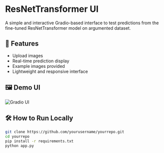 # ResNetTransformer UI

A simple and interactive Gradio-based interface to test predictions from the fine-tuned ResNetTransformer model on argumented dataset.

## 🚀 Features

- Upload images
- Real-time prediction display
- Example images provided
- Lightweight and responsive interface

## 🖼️ Demo UI

![Gradio UI](images/ui_screenshot.png)

## 🛠️ How to Run Locally

```bash
git clone https://github.com/yourusername/yourrepo.git
cd yourrepo
pip install -r requirements.txt
python app.py
